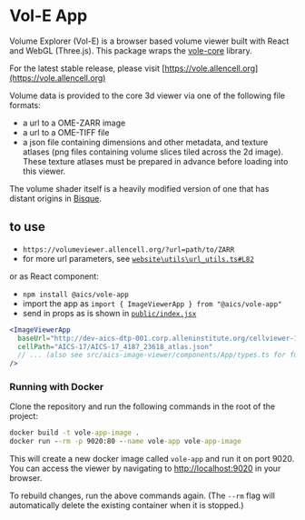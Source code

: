 # Vol-E App

Volume Explorer (Vol-E) is a browser based volume viewer built with React and WebGL (Three.js). This package wraps the [vole-core](https://github.com/allen-cell-animated/vole-core) library.

For the latest stable release, please visit [https://vole.allencell.org](https://vole.allencell.org)

Volume data is provided to the core 3d viewer via one of the following file formats:

- a url to a OME-ZARR image
- a url to a OME-TIFF file
- a json file containing dimensions and other metadata, and texture atlases (png files containing volume slices tiled across the 2d image). These texture atlases must be prepared in advance before loading into this viewer.

The volume shader itself is a heavily modified version of one that has distant origins in [Bisque](http://bioimage.ucsb.edu/bisque).

## to use

- `https://volumeviewer.allencell.org/?url=path/to/ZARR`
- for more url parameters, see [`website\utils\url_utils.ts#L82`](website\utils\url_utils.ts#L82)

or as React component:

- `npm install @aics/vole-app`
- import the app as `import { ImageViewerApp } from "@aics/vole-app"`
- send in props as is shown in [`public/index.jsx`](public/index.tsx)

```jsx
<ImageViewerApp
  baseUrl="http://dev-aics-dtp-001.corp.alleninstitute.org/cellviewer-1-4-0/Cell-Viewer_Thumbnails/"
  cellPath="AICS-17/AICS-17_4187_23618_atlas.json"
  // ... (also see src/aics-image-viewer/components/App/types.ts for full props specification) ...
/>
```

### Running with Docker

Clone the repository and run the following commands in the root of the project:

```cmd
docker build -t vole-app-image .
docker run --rm -p 9020:80 --name vole-app vole-app-image
```

This will create a new docker image called `vole-app` and run it on port 9020. You can access the viewer by navigating to [http://localhost:9020](http://localhost:9020) in your browser.

To rebuild changes, run the above commands again. (The `--rm` flag will automatically delete the existing container when it is stopped.)
